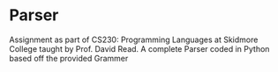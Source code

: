 # Parser
Assignment as part of CS230: Programming Languages at Skidmore College taught by Prof. David Read.
A complete Parser coded in Python based off the provided Grammer
